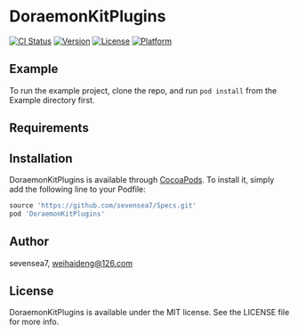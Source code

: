 # DoraemonKitPlugins

[![CI Status](https://img.shields.io/travis/sevensea7/DoraemonKitPlugins.svg?style=flat)](https://travis-ci.org/sevensea7/DoraemonKitPlugins)
[![Version](https://img.shields.io/cocoapods/v/DoraemonKitPlugins.svg?style=flat)](https://cocoapods.org/pods/DoraemonKitPlugins)
[![License](https://img.shields.io/cocoapods/l/DoraemonKitPlugins.svg?style=flat)](https://cocoapods.org/pods/DoraemonKitPlugins)
[![Platform](https://img.shields.io/cocoapods/p/DoraemonKitPlugins.svg?style=flat)](https://cocoapods.org/pods/DoraemonKitPlugins)

## Example

To run the example project, clone the repo, and run `pod install` from the Example directory first.

## Requirements

## Installation

DoraemonKitPlugins is available through [CocoaPods](https://cocoapods.org). To install
it, simply add the following line to your Podfile:

```ruby
source 'https://github.com/sevensea7/Specs.git'
pod 'DoraemonKitPlugins'
```

## Author

sevensea7, weihaideng@126.com

## License

DoraemonKitPlugins is available under the MIT license. See the LICENSE file for more info.
